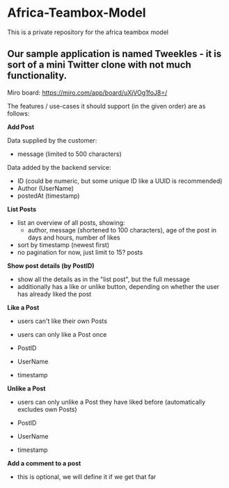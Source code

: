 # Africa-Teambox-Model
This is a private repository for the africa teambox model

## Our sample application is named Tweekles - it is sort of a mini Twitter clone with not much functionality.

Miro board: https://miro.com/app/board/uXjVOg1foJ8=/

The features / use-cases it should support (in the given order) are as follows:

**Add Post**

Data supplied by the customer:
* message (limited to 500 characters)

Data added by the backend service:
* ID (could be numeric, but some unique ID like a UUID is recommended)
* Author (UserName)
* postedAt (timestamp)

**List Posts**

* list an overview of all posts, showing:
  * author, message (shortened to 100 characters), age of the post in days and hours, number of likes
* sort by timestamp (newest first)
* no pagination for now, just limit to 15? posts
  
**Show post details (by PostID)**

* show all the details as in the "list post", but the full message
* additionally has a like or unlike button, depending on whether the user has already liked the post

**Like a Post**

* users can't like their own Posts
* users can only like a Post once

* PostID
* UserName
* timestamp


**Unlike a Post**

* users can only unlike a Post they have liked before (automatically excludes own Posts)

* PostID
* UserName
* timestamp

**Add a comment to a post**

* this is optional, we will define it if we get that far
